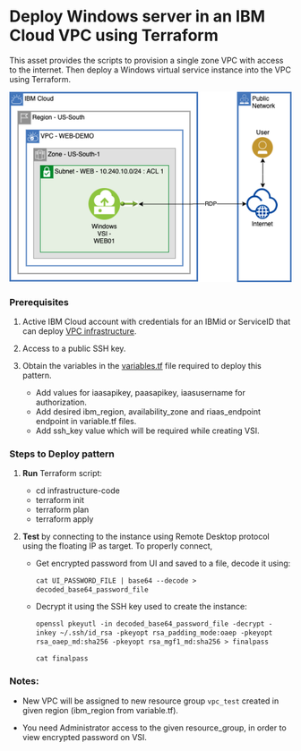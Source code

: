 # Deploy Windows server in an IBM Cloud VPC using Terraform

This asset provides the scripts to provision a single zone VPC with access to the internet. Then deploy a Windows virtual service instance into the VPC using Terraform.

![Architecture](imgs/devasset-vpc-windows_server.png)

### Prerequisites

1. Active IBM Cloud account with credentials for an IBMid or ServiceID that can deploy [VPC infrastructure](https://cloud.ibm.com/docs/vpc).
2. Access to a public SSH key.
3. Obtain the variables in the [variables.tf](./infrastructure_code/variables.tf) file required to deploy this pattern.

   - Add values for iaasapikey, paasapikey, iaasusername for authorization.
   - Add desired ibm_region, availability_zone and riaas_endpoint endpoint in variable.tf files.
   - Add ssh_key value which will be required while creating VSI.

### Steps to Deploy pattern

<!---
1. **Build** Docker to run terraform VPC ibm provider:

   - docker build -t="terraform-vpc-ibm-docker" . --no-cache
   - docker run -it terraform-vpc-ibm-docker /bin/bash
-->

1. **Run** Terraform script:

   - cd infrastructure-code
   - terraform init
   - terraform plan
   - terraform apply

3. **Test** by connecting to the instance using Remote Desktop protocol using the floating IP as target. To properly connect,

   - Get encrypted password from UI and saved to a file, decode it using:
     ```
     cat UI_PASSWORD_FILE | base64 --decode > decoded_base64_password_file
     ```
   - Decrypt it using the SSH key used to create the instance:
     ```
     openssl pkeyutl -in decoded_base64_password_file -decrypt -inkey ~/.ssh/id_rsa -pkeyopt rsa_padding_mode:oaep -pkeyopt rsa_oaep_md:sha256 -pkeyopt rsa_mgf1_md:sha256 > finalpass
     ```
     ```
     cat finalpass
     ```

### Notes:

- New VPC will be assigned to new resource group `vpc_test` created in given region (ibm_region from variable.tf).
- You need Administrator access to the given resource_group, in order to view encrypted password on VSI.

  <!-- - New VPC resources will be assigned the account's default Resource Group. Use the ibmcloud target command to select the desired group and region for the VPC. In our case we want to use group VPC1 instead of default, and locate the VPC in the us-south region. -->

<!-- - Edit the variables.tf file to enter your particular values for each deployment -->
